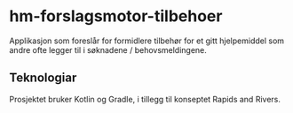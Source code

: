 # hm-forslagsmotor-tilbehoer
Applikasjon som foreslår for formidlere tilbehør for et gitt hjelpemiddel som andre ofte legger til i søknadene / behovsmeldingene.

## Teknologiar
Prosjektet bruker Kotlin og Gradle, i tillegg til konseptet Rapids and Rivers.


